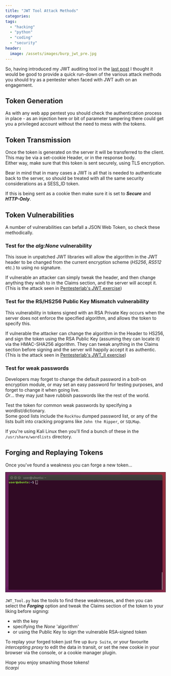 ```yaml
---
title: "JWT Tool Attack Methods"
categories:
tags:
  - "hacking"
  - "python"
  - "coding"
  - "security"
header:
  image: /assets/images/burp_jwt_pre.jpg
---
```


So, having introduced my JWT auditing tool in the [last post](https://www.ticarpi.com/introducing-jwt-tool/) I thought it would be good to provide a quick run-down of the various attack methods you should try as a pentester when faced with JWT auth on an engagement.  

## Token Generation
As with any web app pentest you should check the authentication process in place - as an injection here or bit of parameter tampering there could get you a privileged account without the need to mess with the tokens.  

## Token Transmission
Once the token is generated on the server it will be transferred to the client. This may be via a set-cookie Header, or in the response body.  
Either way, make sure that this token is sent securely, using TLS encryption.  

Bear in mind that in many cases a JWT is all that is needed to authenticate back to the server, so should be treated with all the same security considerations as a SESS_ID token.  

If this is being sent as a cookie then make sure it is set to ***Secure*** and ***HTTP-Only***.

## Token Vulnerabilities
A number of vulnerabilities can befall a JSON Web Token, so check these methodically.  

### Test for the *alg:None* vulnerability
This issue in unpatched JWT libraries will allow the algorithm in the JWT header to be changed from the current encryption scheme (*HS256*, *RS512* etc.) to using no signature.  

If vulnerable an attacker can simply tweak the header, and then change anything they wish to in the Claims section, and the server will accept it.  
(This is the attack seen in [Pentesterlab's JWT exercise](https://pentesterlab.com/exercises/jwt))


### Test for the RS/HS256 Public Key Mismatch vulnerability
This vulnerability in tokens signed with an RSA Private Key occurs when the server does not enforce the specified algorithm, and allows the token to specify this.  

If vulnerable the attacker can change the algorithm in the Header to HS256, and sign the token using the RSA Public Key (assuming they can locate it) via the HMAC-SHA256 algorithm. They can tweak anything in the Claims section before signing and the server will happily accept it as authentic.  
(This is the attack seen in [Pentesterlab's JWT_II exercise](https://pentesterlab.com/exercises/jwt_ii))

### Test for weak passwords
Developers may forget to change the default password in a bolt-on encryption module, or may set an easy password for testing purposes, and forget to change it when going live.  
*Or*... they may just have rubbish passwords like the rest of the world.  

Test the token for common weak passwords by specifying a wordlist/dictionary.  
Some good lists include the `RockYou` dumped password list, or any of the lists built into cracking programs like `John the Ripper`, or `SQLMap`.  

If you're using Kali Linux then you'll find a bunch of these in the `/usr/share/wordlists` directory.

## Forging and Replaying Tokens

Once you've found a weakness you can forge a new token...

![Installing JWT_Tool.py and forging a vulnerable token](/assets/images/jwt_privesc_alg_none.gif)
  
`JWT_Tool.py` has the tools to find these weaknesses, and then you can select the ***Forging*** option and tweak the Claims section of the token to your liking before signing:
* with the key
* specifying the *None* 'algorithm'
* or using the Public Key to sign the vulnerable RSA-signed token

To replay your forged token just fire up `Burp Suite`, or your favourite *intercepting proxy* to edit the data in transit, or set the new cookie in your browser via the console, or a cookie manager plugin.  

Hope you enjoy smashing those tokens!  
*ticarpi*


